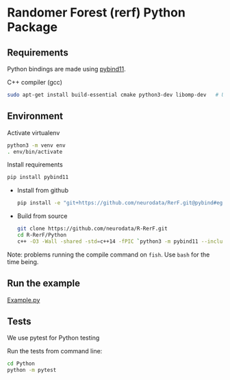# Randomer Forest (rerf) Python Package

## Requirements

Python bindings are made using [pybind11](https://github.com/pybind/pybind11).

C++ compiler (gcc)

  ```sh
  sudo apt-get install build-essential cmake python3-dev libomp-dev   # Ubuntu/Debian
  ```

## Environment

Activate virtualenv

```sh
python3 -m venv env
. env/bin/activate
```

Install requirements

```sh
pip install pybind11
```

- Install from github

  ```sh
  pip install -e "git+https://github.com/neurodata/RerF.git@pybind#egg=rerf&subdirectory=Python"
  ```

- Build from source

  ```sh
  git clone https://github.com/neurodata/R-RerF.git
  cd R-RerF/Python
  c++ -O3 -Wall -shared -std=c++14 -fPIC `python3 -m pybind11 --includes` packedForest.cpp -o pyfp`python3-config --extension-suffix`
  ```

Note: problems running the compile command on `fish`.  Use `bash` for the time being.

## Run the example

[Example.py](example.py)

## Tests

We use pytest for Python testing

Run the tests from command line:

```sh
cd Python
python -m pytest
```